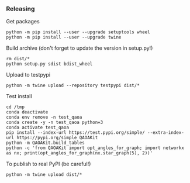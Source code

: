 ### Releasing

Get packages
```
python -m pip install --user --upgrade setuptools wheel
python -m pip install --user --upgrade twine
```

Build archive (don't forget to update the version in setup.py!)
```
rm dist/*
python setup.py sdist bdist_wheel
```
Upload to testpypi
```
python -m twine upload --repository testpypi dist/*
```
Test install
```
cd /tmp
conda deactivate
conda env remove -n test_qaoa
conda create -y -n test_qaoa python=3
conda activate test_qaoa
pip install --index-url https://test.pypi.org/simple/ --extra-index-url https://pypi.org/simple QAOAKit
python -m QAOAKit.build_tables
python -c 'from QAOAKit import opt_angles_for_graph; import networkx as nx; print(opt_angles_for_graph(nx.star_graph(5), 2))'
```

To publish to real PyPI (be careful!)
```
python -m twine upload dist/*
```
